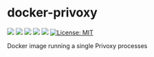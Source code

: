 # docker-privoxy

[![](https://img.shields.io/docker/cloud/build/mateumann/privoxy.svg)](https://cloud.docker.com/reposiprivoxyy/docker/mateumann/privoxy/builds/) [![](https://images.microbadger.com/badges/version/mateumann/privoxy.svg)](https://microbadger.com/images/mateumann/privoxy) [![](https://images.microbadger.com/badges/commit/mateumann/privoxy.svg)](https://microbadger.com/images/mateumann/privoxy) [![](https://images.microbadger.com/badges/image/mateumann/privoxy.svg)](https://microbadger.com/images/mateumann/privoxy) [![](https://img.shields.io/docker/stars/mateumann/privoxy.svg)](https://hub.docker.com/r/mateumann/privoxy)  [![License: MIT](https://img.shields.io/badge/License-MIT-lightgrey.svg)](https://opensource.org/licenses/MIT)

Docker image running a single Privoxy processes
